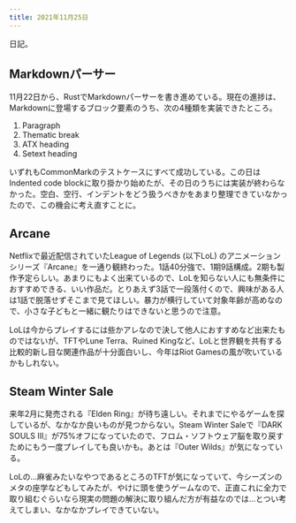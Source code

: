 ```yaml
---
title: 2021年11月25日
---
```


日記。

## Markdownパーサー

11月22日から、RustでMarkdownパーサーを書き進めている。現在の進捗は、Markdownに登場するブロック要素のうち、次の4種類を実装できたところ。

1. Paragraph
2. Thematic break
3. ATX heading
4. Setext heading

いずれもCommonMarkのテストケースにすべて成功している。この日はIndented code blockに取り掛かり始めたが、その日のうちには実装が終わらなかった。空白、空行、インデントをどう扱うべきかをあまり整理できていなかったので、この機会に考え直すことに。

## Arcane

Netflixで最近配信されていたLeague of Legends (以下LoL) のアニメーションシリーズ『Arcane』を一通り観終わった。1話40分強で、1期9話構成。2期も製作予定らしい。あまりにもよく出来ているので、LoLを知らない人にも無条件におすすめできる、いい作品だ。とりあえず3話で一段落付くので、興味がある人は1話で脱落せずそこまで見てほしい。暴力が横行していて対象年齢が高めなので、小さな子どもと一緒に観たりはできないと思うので注意。

LoLは今からプレイするには些かアレなので決して他人におすすめなど出来たものではないが、TFTやLune Terra、Ruined Kingなど、LoLと世界観を共有する比較的新し目な関連作品が十分面白いし、今年はRiot Gamesの風が吹いているかもしれない。

## Steam Winter Sale

来年2月に発売される『Elden Ring』が待ち遠しい。それまでにやるゲームを探しているが、なかなか良いものが見つからない。Steam Winter Saleで『DARK SOULS III』が75%オフになっていたので、フロム・ソフトウェア脳を取り戻すためにもう一度プレイしても良いかも。あとは『Outer Wilds』が気になっている。

LoLの…麻雀みたいなやつであるところのTFTが気になっていて、今シーズンのメタの座学などもしてみたが、やけに頭を使うゲームなので、正直これに全力で取り組むぐらいなら現実の問題の解決に取り組んだ方が有益なのでは…とつい考えてしまい、なかなかプレイできていない。
